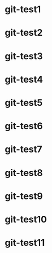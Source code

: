 # git-test1
# git-test2
# git-test3
# git-test4
# git-test5
# git-test6
# git-test7
# git-test8
# git-test9
# git-test10
# git-test11
